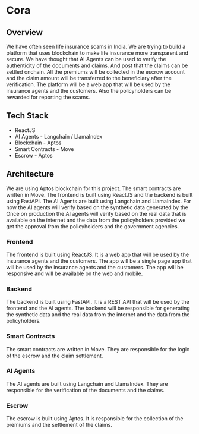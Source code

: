 # Cora

## Overview

We have often seen life insurance scams in India. We are trying to build a platform that uses blockchain to make life insurance more transparent and secure. We have thought that AI Agents can be used to verify the authenticity of the documents and claims. And post that the claims can be settled onchain. All the premiums will be collected in the escrow account and the claim amount will be transferred to the beneficiary after the verification. The platform will be a web app that will be used by the insurance agents and the customers. Also the policyholders can be rewarded for reporting the scams. 

## Tech Stack

- ReactJS
- AI Agents - Langchain / LlamaIndex
- Blockchain - Aptos
- Smart Contracts - Move
- Escrow - Aptos

## Architecture

We are using Aptos blockchain for this project. The smart contracts are written in Move. The frontend is built using ReactJS and the backend is built using FastAPI. The AI Agents are built using Langchain and LlamaIndex. For now the AI agents will verify based on the synthetic data generated by the  Once on production the AI agents will verify based on the real data that is available on the internet and the data from the policyholders provided we get the approval from the policyholders and the government agencies.

### Frontend

The frontend is built using ReactJS. It is a web app that will be used by the insurance agents and the customers. The app will be a single page app that will be used by the insurance agents and the customers. The app will be responsive and will be available on the web and mobile.

### Backend

The backend is built using FastAPI. It is a REST API that will be used by the frontend and the AI agents. The backend will be responsible for generating the synthetic data and the real data from the internet and the data from the policyholders.

### Smart Contracts

The smart contracts are written in Move. They are responsible for the logic of the escrow and the claim settlement.

### AI Agents

The AI agents are built using Langchain and LlamaIndex. They are responsible for the verification of the documents and the claims.

### Escrow

The escrow is built using Aptos. It is responsible for the collection of the premiums and the settlement of the claims.